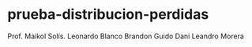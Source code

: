 # prueba-distribucion-perdidas

Prof. Maikol Solís. 
Leonardo Blanco
Brandon Guido
Dani
Leandro  Morera
